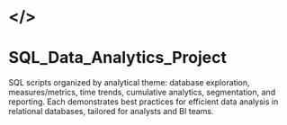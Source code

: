 # </>
# SQL_Data_Analytics_Project
SQL scripts organized by analytical theme: database exploration, measures/metrics, time trends, cumulative analytics, segmentation, and reporting. Each demonstrates best practices for efficient data analysis in relational databases, tailored for analysts and BI teams.
